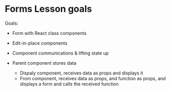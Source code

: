 # Forms Lesson goals

Goals:
- Form with React class components
- Edit-in-place components
- Component communications & lifting state up

- Parent component stores data
    - Dispaly component, receives data as props and displays it
    - From component, receives data as props, and function as props, and displays a form and calls the received function